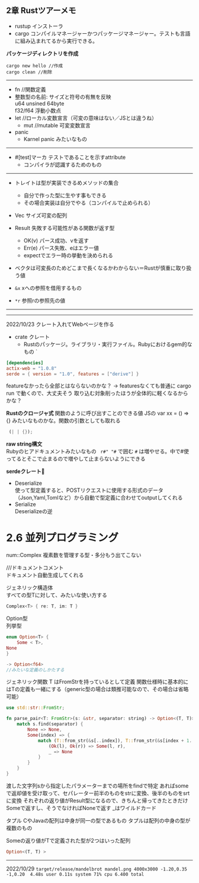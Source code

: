 2章 Rustツアーメモ
---

- rustup インストーラ
- cargo コンパイルマネージャーかつパッケージマネージャー。テストも言語に組み込まれてるから実行できる。

**パッケージディレクトリを作成**

```
cargo new hello //作成
cargo clean //削除
```

---

- fn //関数定義
- 整数型の名前: サイズと符号の有無を反映  
  u64 unsined 64byte  
  f32/f64 浮動小数点
- let //ローカル変数宣言（可変の意味はない／JSとは違うね）
  - mut //mutable 可変変数宣言
- panic
    - Karnel panic みたいなもの

---

- #[test]マーカ テストであることを示すattribute
    - コンパイラが認識するためのもの

---

- トレイトは型が実装できるめメソッドの集合
    - 自分で作った型に生やす事もできる
    - その場合実装は自分でやる（コンパイルで止められる）
- Vec サイズ可変の配列

- Result 失敗する可能性がある関数が返す型
    - OK(v) パース成功、vを返す
    - Err(e) パース失敗、eはエラー値
    - expectでエラー時の挙動を決められる

- ベクタは可変長のためどこまで長くなるかわからない＝Rustが慎重に取り扱う値
- `&x` xへの参照を借用するもの
- `*r` 参照rの参照先の値

---
---
2022/10/23
クレート入れてWebページを作る

- crate クレート
    - Rustのパッケージ。ライブラリ・実行ファイル。Rubyにおけるgem的なもの
      `

```toml
[dependencies]
actix-web = "1.0.8"
serde = { version = "1.0", features = ["derive"] }
```

featureなかったら全部とはならないのかな？
→ featuresなくても普通に cargo run で動くので、大丈夫そう
取り込む対象削ったほうが全体的に軽くなるからかな？

**Rustのクロージャ式**
関数のように呼び出すことのできる値
JSの var xx = () => {} みたいなものかな。関数の引数としても取れる

```rust
 (| | {});
```

**raw string構文**  
Rubyのヒアドキュメントみたいなもの
``` r#" "#``` で囲む
`#` は増やせる。中で#使ってるとそこで止まるので増やして止まらないようにできる

**serdeクレート👀**

- Deserialize  
  使って型定義すると、POSTリクエストに使用する形式のデータ（Json,Yaml,Tomlなど）から自動で型定義に合わせてoutputしてくれる
- Serialize  
  Deserializeの逆

# 2.6 並列プログラミング

num::Complex 複素数を管理する型・多分もう出てこない

///ドキュメントコメント  
ドキュメント自動生成してくれる

ジェネリック構造体  
すべての型Tに対して、みたいな使い方する

```rust
Complex<T> { re: T, im: T }
```

Option型  
列挙型

```rust
enum Option<T> {
    Some < T>,
None
}

-> Option<f64>
//みたいな定義のしかたする
```

ジェネリック関数
T はFromStrを持っているとして定義
関数仕様時に基本的にはTの定義も一緒にする（generic型の場合は類推可能なので、その場合は省略可能）

```rust
use std::str::FromStr;

fn parse_pair<T: FromStr>(s: &str, separator: string) -> Option<(T, T)> {
    match s.find(separator) {
        None => None,
        Some(index) => {
            match (T::from_str(&s[..index]), T::from_str(&s[index + 1..])) {
                (Ok(l), Ok(r)) => Some(l, r),
                _ => None
            }
        }
    }
}
```

渡した文字列sから指定したパラメーターまでの場所をfindで特定
あればsomeで返却値を受け取って、セパレーター前半のものをstrに変換、後半のものをsrtに変換
それぞれの返り値がResult型になるので、きちんと帰ってきたときだけSomeで返すし、そうでなければNoneで返す
_はワイルドカード

タプル
CやJavaの配列は中身が同一の型であるもの
タプルは配列の中身の型が複数のもの

Someの返り値がTで定義された型が2つはいった配列

```rust
Option<(T, T) >
```

---
2022/10/29
`target/release/mandelbrot mandel.png 4000x3000 -1.20,0.35 -1,0.20  4.48s user 0.11s system 71% cpu 6.400 total`


